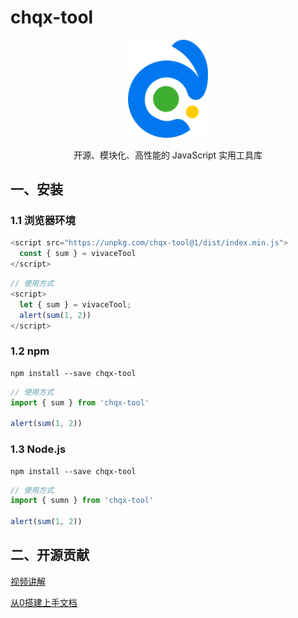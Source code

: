 # chqx-tool

<div align="center"><img src="./docs/public/logo.svg" style="width:128px;" /></div>
<p align="center">开源、模块化、高性能的 JavaScript 实用工具库</p>

## 一、安装

### 1.1 浏览器环境

```js
<script src="https://unpkg.com/chqx-tool@1/dist/index.min.js">
  const { sum } = vivaceTool
</script>
```

```js
// 使用方式
<script>
  let { sum } = vivaceTool;
  alert(sum(1, 2))
</script>
```

### 1.2 npm

```shell
npm install --save chqx-tool
```

```js
// 使用方式
import { sum } from 'chqx-tool'

alert(sum(1, 2))
```

### 1.3 Node.js

```shell
npm install --save chqx-tool
```

```ts
// 使用方式
import { sumn } from 'chqx-tool'

alert(sum(1, 2))
```

## 二、开源贡献

[视频讲解](https://www.bilibili.com/video/BV1Je4y1H7pq/?vd_source=2337c86c09920354e302668fe4c054b7)

[从0搭建上手文档](https://www.yuque.com/xiumubai/fe/lrnuv3)
